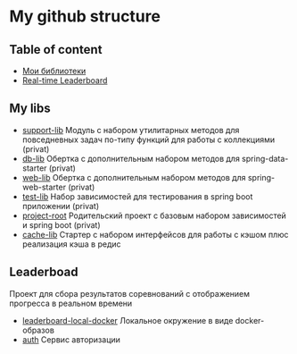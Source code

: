 # My github structure
## Table of content
 - [Мои библиотеки](#mylibs)
 - [Real-time Leaderboard](#project-leaderboard)
## <a id="mylibs">My libs</a>
 - [support-lib](https://github.com/exp-fool-coder/support-lib) Модуль с набором утилитарных методов для повседневных задач по-типу функций для работы с коллекциями (privat)
 - [db-lib](https://github.com/exp-fool-coder/db-lib) Обертка с дополнительным набором методов для spring-data-starter (privat)
 - [web-lib](https://github.com/exp-fool-coder/web-lib) Обертка с дополнительным набором методов для spring-web-starter (privat)
 - [test-lib](https://github.com/exp-fool-coder/test-lib) Набор зависимостей для тестирования в spring boot приложении (privat)
 - [project-root](https://github.com/exp-fool-coder/project-root) Родительский проект с базовым набором зависимостей и spring boot (privat)
 - [cache-lib](https://github.com/exp-fool-coder/cache-lib) Стартер с набором интерфейсов для работы с кэшом плюс реализация кэша в редис 
   

## <a id="project-leaderboard">Leaderboad</a>
  Проект для сбора результатов соревнований с отображением прогресса в реальном времени
  - [leaderboard-local-docker](https://github.com/exp-fool-coder/leaderboard-local-docker) Локальное окружение в виде docker-образов
  - [auth](https://github.com/exp-fool-coder/auth) Сервис авторизации
